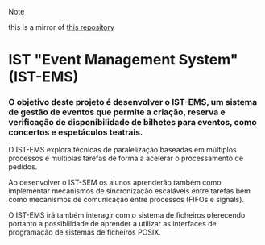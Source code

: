 > [!NOTE]
> this is a mirror of [this repository](https://github.com/lucaznch/SO)

# IST "Event Management System" (IST-EMS)

### O objetivo deste projeto é desenvolver o IST-EMS, um sistema de gestão de eventos que permite a criação, reserva e verificação de disponibilidade de bilhetes para eventos, como concertos e espetáculos teatrais.

O IST-EMS explora técnicas de paralelização baseadas em múltiplos processos e múltiplas tarefas de forma a acelerar o processamento de pedidos.

Ao desenvolver o IST-SEM os alunos aprenderão também como implementar mecanismos de sincronização escaláveis entre tarefas bem como mecanismos de comunicação entre processos (FIFOs e signals).

O IST-EMS irá também interagir com o sistema de ficheiros oferecendo portanto a possibilidade de aprender a utilizar as interfaces de programação de sistemas de ficheiros POSIX.
